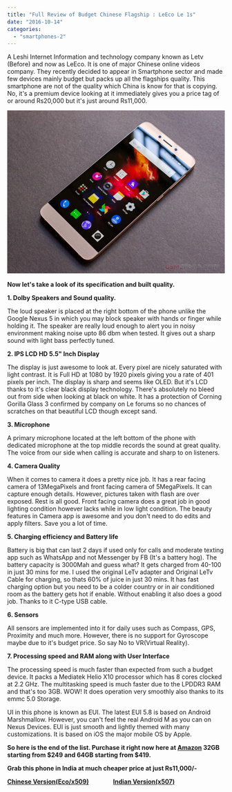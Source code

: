 ```yaml
---
title: "Full Review of Budget Chinese Flagship : LeEco Le 1s"
date: "2016-10-14"
categories: 
  - "smartphones-2"
---
```


  

A Leshi Internet Information and technology company known as Letv (Before) and now as LeEco. It is one of major Chinese online videos company. They recently decided to appear in Smartphone sector and made few devices mainly budget but packs up all the flagships quality. This smartphone are not of the quality which China is know for that is copying. No, it's a premium device looking at it immediately gives you a price tag of or around Rs20,000 but it's just around Rs11,000. 
  
  

[![](images/gsmarena_002.jpg)](http://cdn.gsmarena.com/imgroot/reviews/16/letv-le-1s/preview//lifestyle/-728w2/gsmarena_002.jpg)

  

  

**Now let's take a look of its specification and built quality.**

**1\. Dolby Speakers and Sound quality.**

The loud speaker is placed at the right bottom of the phone unlike the Google Nexus 5 in which you may block speaker with hands or finger while holding it. The speaker are really loud enough to alert you in noisy environment making noise upto 86 dbm when tested. It gives out a sharp sound with light bass perfectly tuned. 

  

**2\. IPS LCD HD 5.5" Inch Display**

The display is just awesome to look at. Every pixel are nicely saturated with light contrast. It is Full HD at 1080 by 1920 pixels giving you a rate of 401 pixels per inch. The display is sharp and seems like OLED. But it's LCD thanks to it's clear black display technology. There's absolutely no bleed out from side when looking at black on white. It has a protection of Corning Gorilla Glass 3 confirmed by company on Le forums so no chances of scratches on that beautiful LCD though except sand.

  

**3\. Microphone**

A primary microphone located at the left bottom of the phone with dedicated microphone at the top middle records the sound at great quality. The voice from our side when calling is accurate and sharp to on listeners. 

  

**4\. Camera Quality** 

When it comes to camera it does a pretty nice job. It has a rear facing camera of 13MegaPixels and front facing camera of 5MegaPixels. It can capture enough details. However, pictures taken with flash are over exposed. Rest is all good. Front facing camera does a great job in good lighting condition however lacks while in low light condition. The beauty features in Camera app is awesome and you don't need to do edits and apply filters. Save you a lot of time.

  

**5\. Charging efficiency and Battery life**

Battery is big that can last 2 days if used only for calls and moderate texting app such as WhatsApp and not Messenger by FB (It's a battery hog). The battery capacity is 3000Mah and guess what? It gets charged from 40-100 in just 30 mins for me. I used the original LeTv adapter and Original LeTv Cable for charging, so thats 60% of juice in just 30 mins. It has fast charging option but you need to be a colder country or in air conditioned room as the battery gets hot if enable. Without enabling it also does a good job. Thanks to it C-type USB cable.

  

**6\. Sensors**

All sensors are implemented into it for daily uses such as Compass, GPS, Proximity and much more. However, there is no support for Gyroscope maybe due to it's budget price. So say No to VR(Virtual Reality).

  

**7\. Processing speed and RAM along with User Interface**

The processing speed is much faster than expected from such a budget device. It packs a Mediatek Helio X10 processor which has 8 cores clocked at 2.2 GHz. The multitasking speed is much faster due to the LPDDR3 RAM and that's too 3GB. WOW! It does operation very smoothly also thanks to its emmc 5.0 Storage. 

  

UI in this phone is known as EUI. The latest EUI 5.8 is based on Android Marshmallow. However, you can't feel the real Android M as you can on Nexus Devices. EUI is just smooth and lightly themed with many customizations. It is based on iOS the major mobile OS by Apple. 

  

**So here is the end of the list. Purchase it right now here at [Amazon](https://www.amazon.com/Letv-Unlocked-Android-Smartphone-MediaTek/dp/B00WQYF2H4) 32GB starting from $249 and 64GB starting from $419.**

**Grab this phone in India at much cheaper price at just Rs11,000/-**

**[Chinese Version(Eco/x509)](http://www.amazon.in/LeEco-1s-Eco-Gold-X509/dp/B01IKA0PXI/ref=sr_1_3?ie=UTF8&qid=1476424641&sr=8-3&keywords=letv+le+1s)                 [Indian Version(x507)](http://www.amazon.in/LETV-1S-X507-Gold-32/dp/B01FOLB8RS/ref=sr_1_4?ie=UTF8&qid=1476424641&sr=8-4&keywords=letv+le+1s)**
